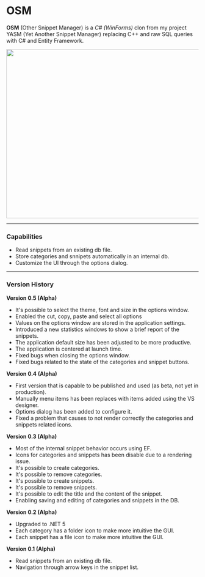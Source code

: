 # OSM

**OSM** (Other Snippet Manager) is a *C# (WinForms)* clon from my project YASM (Yet Another Snippet Manager) replacing C++ and raw SQL queries with C# and Entity Framework.

<img src="https://raw.githubusercontent.com/plainoldprogrammer/osm/master/screenshots/screenshot-main-window.png" width="745" height="442">

---

### Capabilities

* Read snippets from an existing db file.
* Store categories and snnipets automatically in an internal db.
* Customize the UI through the options dialog.

---

### Version History
**Version 0.5 (Alpha)**
* It's possible to select the theme, font and size in the options window.
* Enabled the cut, copy, paste and select all options
* Values on the options window are stored in the application settings.
* Introduced a new statistics windows to show a brief report of the snippets.
* The application default size has been adjusted to be more productive.
* The application is centered at launch time.
* Fixed bugs when closing the options window.
* Fixed bugs related to the state of the categories and snippet buttons.

**Version 0.4 (Alpha)**
* First version that is capable to be published and used (as beta, not yet in production).
* Manually menu items has been replaces with items added using the VS designer.
* Options dialog has been added to configure it.
* Fixed a problem that causes to not render correctly the categories and snippets related icons.

**Version 0.3 (Alpha)**
* Most of the internal snippet behavior occurs using EF.
* Icons for categories and snippets has been disable due to a rendering issue.
* It's possible to create categories.
* It's possible to remove categories.
* It's possible to create snippets.
* It's possible to remove snippets.
* It's possible to edit the title and the content of the snippet.
* Enabling saving and editing of categories and snippets in the DB.

**Version 0.2 (Alpha)**
* Upgraded to .NET 5
* Each category has a folder icon to make more intuitive the GUI.
* Each snippet has a file icon to make more intuitive the GUI.

**Version 0.1 (Alpha)**
* Read snippets from an existing db file.
* Navigation through arrow keys in the snippet list.
